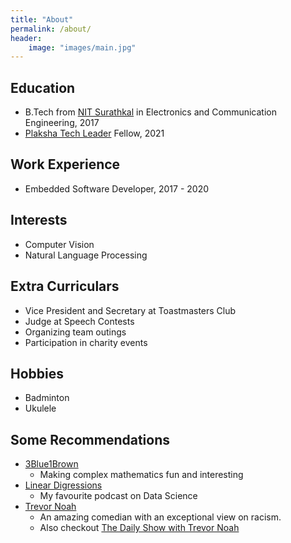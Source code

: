 ```yaml
---
title: "About"
permalink: /about/
header:
    image: "images/main.jpg"
---
```


## Education
* B.Tech from [NIT Surathkal](https://www.nitk.ac.in/) in Electronics and Communication Engineering, 2017
* [Plaksha Tech Leader](https://plaksha.org/techleaders) Fellow, 2021

## Work Experience
* Embedded Software Developer, 2017 - 2020

## Interests
* Computer Vision
* Natural Language Processing

## Extra Curriculars
* Vice President and Secretary at Toastmasters Club
* Judge at Speech Contests
* Organizing team outings
* Participation in charity events

## Hobbies
* Badminton
* Ukulele

## Some Recommendations
* [3Blue1Brown](https://www.youtube.com/channel/UCYO_jab_esuFRV4b17AJtAw)
    - Making complex mathematics fun and interesting
* [Linear Digressions](http://lineardigressions.com/)
    - My favourite podcast on Data Science
* [Trevor Noah](https://www.youtube.com/user/trevornoah)
    - An amazing comedian with an exceptional view on racism.
    - Also checkout [The Daily Show with Trevor Noah](https://www.youtube.com/channel/UCwWhs_6x42TyRM4Wstoq8HA)
